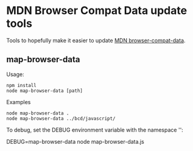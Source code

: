 # MDN Browser Compat Data update tools

Tools to hopefully make it easier to update [MDN browser-compat-data](https://github.com/mdn/browser-compat-data).

## map-browser-data

Usage:

```
npm install
node map-browser-data [path]
```

Examples

```
node map-browser-data .
node map-browser-data ../bcd/javascript/
```

To debug, set the DEBUG environment variable with the namespace '':

DEBUG=map-browser-data node map-browser-data.js
